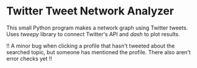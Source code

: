 # Twitter Tweet Network Analyzer
This small Python program makes a network graph using Twitter tweets. Uses _tweepy_ library to connect Twitter's API and _dash_ to plot results.

!! A minor bug when clicking a profile that hasn't tweeted about the searched topic, but someone has mentioned the profile. There also aren't error checks yet !!
